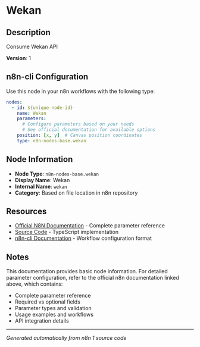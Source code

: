 # Wekan

## Description

Consume Wekan API

**Version**: 1

## n8n-cli Configuration

Use this node in your n8n workflows with the following type:

```yaml
nodes:
  - id: ${unique-node-id}
    name: Wekan
    parameters:
      # Configure parameters based on your needs
      # See official documentation for available options
    position: [x, y]  # Canvas position coordinates
    type: n8n-nodes-base.wekan
```

## Node Information

- **Node Type**: `n8n-nodes-base.wekan`
- **Display Name**: Wekan
- **Internal Name**: `wekan`
- **Category**: Based on file location in n8n repository

## Resources

- [Official N8N Documentation](https://docs.n8n.io/integrations/builtin/app-nodes/n8n-nodes-base.wekan/) - Complete parameter reference
- [Source Code](https://github.com/n8n-io/n8n/blob/master/packages/nodes-base/nodes/Wekan/Wekan.node.ts) - TypeScript implementation
- [n8n-cli Documentation](https://github.com/edenreich/n8n-cli) - Workflow configuration format

## Notes

This documentation provides basic node information. For detailed parameter configuration, 
refer to the official n8n documentation linked above, which contains:

- Complete parameter reference
- Required vs optional fields
- Parameter types and validation
- Usage examples and workflows
- API integration details

---
*Generated automatically from n8n 1 source code*
